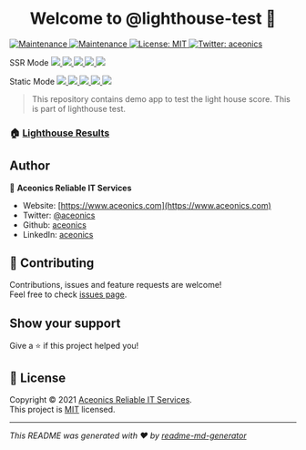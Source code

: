 <h1 align="center">Welcome to @lighthouse-test 👋</h1>
<p>
  <a href="https://github.com/lighthouse-test/sapper/actions/workflows/lighthouse.yml" target="_blank">
    <img alt="Maintenance" src="https://github.com/lighthouse-test/sapper/actions/workflows/lighthouse.yml/badge.svg" />
  </a>
  <a href="https://github.com/lighthouse-test/sapper/graphs/commit-activity" target="_blank">
    <img alt="Maintenance" src="https://img.shields.io/badge/Maintained%3F-yes-green.svg" />
  </a>
  <a href="https://github.com/lighthouse-test/badge-generator/blob/main/LICENSE" target="_blank">
    <img alt="License: MIT" src="https://img.shields.io/npm/l/@lighthouse-test/badge-generator" />
  </a>
  <a href="https://twitter.com/aceonics" target="_blank">
    <img alt="Twitter: aceonics" src="https://img.shields.io/twitter/follow/aceonics.svg?style=social" />
  </a>
</p>

<p>
  SSR Mode
  <a href="https://lighthouse-test.github.io/sapper/ssr/_lighthouse/_.report.html">
    <img src="https://lighthouse-test.github.io/sapper/ssr/_lighthouse/_.performance.svg" />
    <img src="https://lighthouse-test.github.io/sapper/ssr/_lighthouse/_.accessibility.svg" />
    <img src="https://lighthouse-test.github.io/sapper/ssr/_lighthouse/_.best-practices.svg" />
    <img src="https://lighthouse-test.github.io/sapper/ssr/_lighthouse/_.seo.svg" />
    <img src="https://lighthouse-test.github.io/sapper/ssr/_lighthouse/_.pwa.svg" />
  </a>
</p>

<p>
  Static Mode
  <a href="https://lighthouse-test.github.io/sapper/static/_lighthouse/_.report.html">
    <img src="https://lighthouse-test.github.io/sapper/static/_lighthouse/_.performance.svg" />
    <img src="https://lighthouse-test.github.io/sapper/static/_lighthouse/_.accessibility.svg" />
    <img src="https://lighthouse-test.github.io/sapper/static/_lighthouse/_.best-practices.svg" />
    <img src="https://lighthouse-test.github.io/sapper/static/_lighthouse/_.seo.svg" />
    <img src="https://lighthouse-test.github.io/sapper/static/_lighthouse/_.pwa.svg" />
  </a>
</p>

> This repository contains demo app to test the light house score. This is part of lighthouse test.

### 🏠 [Lighthouse Results](https://lighthouse-test.github.io)

## Author

👤 **Aceonics Reliable IT Services**

- Website: [https://www.aceonics.com](https://www.aceonics.com)
- Twitter: [@aceonics](https://twitter.com/aceonics)
- Github: [aceonics](https://github.com/aceonics)
- LinkedIn: [aceonics](https://linkedin.com/company/aceonics)

## 🤝 Contributing

Contributions, issues and feature requests are welcome!<br />Feel free to check [issues page](https://github.com/lighthouse-test/lighthouse.github.io/issues).

## Show your support

Give a ⭐️ if this project helped you!

## 📝 License

Copyright © 2021 [Aceonics Reliable IT Services](https://www.aceonics.com).<br />
This project is [MIT](https://github.com/lighthouse-test/sapper/blob/master/LICENSE) licensed.

---

_This README was generated with ❤️ by [readme-md-generator](https://github.com/kefranabg/readme-md-generator)_

